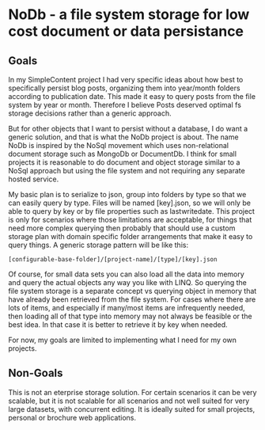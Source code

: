 # NoDb - a file system storage for low cost document or data persistance

## Goals

In my SimpleContent project I had very specific ideas about how best to specifically persist blog posts, organizing them into year/month folders according to publication date. This made it easy to query posts from the file system by year or month. Therefore I believe Posts deserved optimal fs storage decisions rather than a generic approach.

But for other objects that I want to persist without a database, I do want a generic solution, and that is what the NoDb project is about. The name NoDb is inspired by the NoSql movement which uses non-relational document storage such as MongoDb or DocumentDb. I think for small projects it is reasonable to do document and object storage similar to a NoSql approach but using the file system and not requiring any separate hosted service.

My basic plan is to serialize to json, group into folders by type so that we can easily query by type. Files will be named [key].json, so we will only be able to query by key or by file properties such as lastwritedate. This project is only for scenarios where those limitations are acceptable, for things that need more complex querying then probably that should use a custom storage plan with domain specific folder arrangements that make it easy to query things. A generic storage pattern will be like this:

    [configurable-base-folder]/[project-name]/[type]/[key].json

Of course, for small data sets you can also load all the data into memory and query the actual objects any way you like with LINQ. So querying the file system storage is a separate concept vs querying object in memory that have already been retrieved from the file system. For cases where there are lots of items, and especially if many/most items are infrequently needed, then loading all of that type into memory may not always be feasible or the best idea. In that case it is better to retrieve it by key when needed.

For now, my goals are limited to implementing what I need for my own projects.

## Non-Goals

This is not an eterprise storage solution. For certain scenarios it can be very scalable, but it is not scalable for all scenarios and not well suited for very large datasets, with concurrent editing. It is ideally suited for small projects, personal or brochure web applications.


  
  